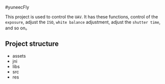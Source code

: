#yuneecFly

This project is used to control the `UAV`. It has these functions, control of the `exposure`, adjust the `ISO`, `white balance` adjustment, adjust the `shutter time`, and so on。

## Project structure
* assets
* jni
* libs
* src
* res
